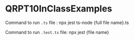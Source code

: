 # QRPT10InClassExamples
<p> Command to run <code>.ts</code> file : npx jest ts-node {full file name}.ts</p>
<p> Command to run <code>.test.ts</code> file: npx jest {file name}</p>